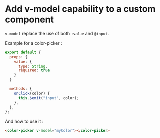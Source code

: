 # Add v-model capability to a custom component

`v-model` replace the use of both `:value` and `@input`.

Example for a color-picker :

```js
export default {
  props: {
    value: {
      type: String,
      required: true
    }
  }

  methods: {
    onClick(color) {
      this.$emit("input", color);
    },
  },
};
```

And how to use it :

```html
<color-picker v-model="myColor"></color-picker>
```
